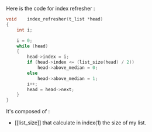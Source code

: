 Here is the code for index refresher : 

```c
void	index_refresher(t_list *head)
{
	int	i;

	i = 0;
	while (head)
	{
		head->index = i;
		if (head->index <= (list_size(head) / 2))
			head->above_median = 0;
		else
			head->above_median = 1;
		i++;
		head = head->next;
	}
}
```
It's composed of :
- [[list_size]] that calculate in index(1) the size of my list.